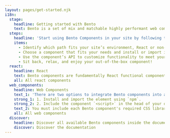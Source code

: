 ```yaml
---
layout: pages/get-started.njk
i18n:
  stage:
    headline: Getting started with Bento
    text: Bento is a set of mix and matchable highly performant web components that are easily customizable to meet your site functionality needs. Bento components are well-tested, cross-browser compatible, and work in any development environment. You can use one, some or all Bento components on your site!
  steps:
    headline: 'Start using Bento Components in your site by following these easy steps:'
    items:
      - Identify which path fits your site’s environment, React or non-React.
      - Choose a component that fits your needs and install or import it.
      - Use the component’s API to customize functionality to meet your needs.
      - Sit back, relax, and enjoy your out-of-the-box component!
  react:
    headline: React
    text: Bento components are fundamentally React functional components. They are released in both Preact and React flavors, and in regular and minified builds, so developers will have four options to choose for the React development context which suits them best.<br><br>Install each Bento component as needed, via npm, then import it as desired.<br><br>And that’s it! You can then refer to each component's documentation for information on style, layout and functionality customization.
    all: All react components
  web_components:
    headline: Web Components
    text_1: 'There are two options to integrate Bento components into an HTML document:'
    strong_1: 1. Install and import the element using `npm`.
    strong_2: 2. Include the component `<script>` in the head of your document.
    text_2: You must include each Bento component's required CSS library to guarantee proper loading and before adding custom styles. Or use the light-weight pre-upgrade styles available inline. See each component's section on layout and style for further details.
    all: All web components
  discover:
    headline: Discover all available Bento components inside the documentation.
    discover: Discover the documentation
---
```

